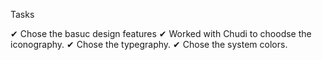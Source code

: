 Tasks

✔ Chose the basuc design features
  ✔ Worked with Chudi to choodse the iconography.
  ✔ Chose the typegraphy.
  ✔ Chose the system colors.



    






